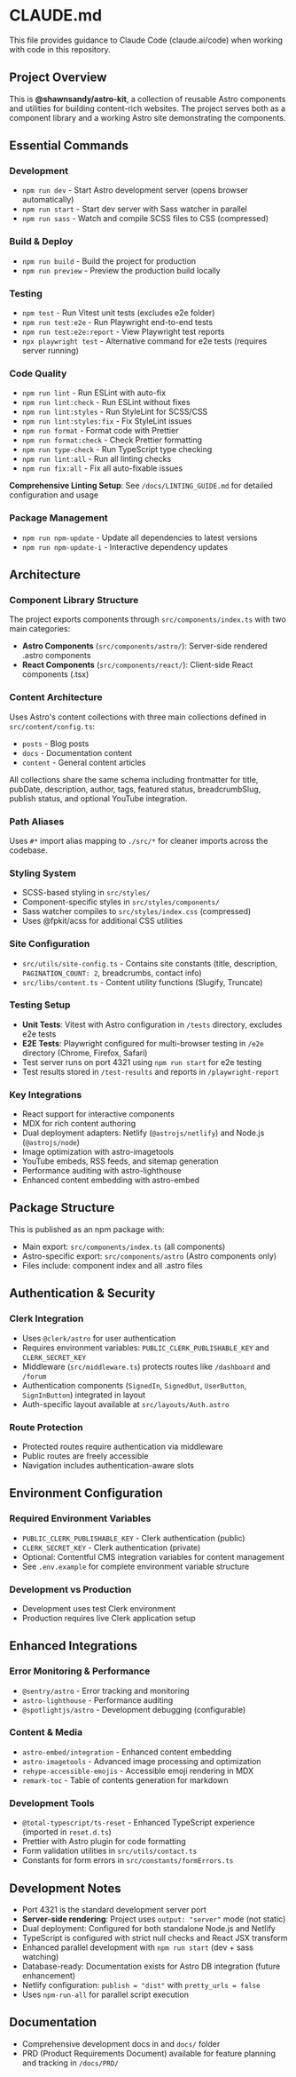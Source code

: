 # CLAUDE.md

This file provides guidance to Claude Code (claude.ai/code) when working with code in this repository.

## Project Overview

This is **@shawnsandy/astro-kit**, a collection of reusable Astro components and utilities for building content-rich websites. The project serves both as a component library and a working Astro site demonstrating the components.

## Essential Commands

### Development

- `npm run dev` - Start Astro development server (opens browser automatically)
- `npm run start` - Start dev server with Sass watcher in parallel
- `npm run sass` - Watch and compile SCSS files to CSS (compressed)

### Build & Deploy

- `npm run build` - Build the project for production
- `npm run preview` - Preview the production build locally

### Testing

- `npm test` - Run Vitest unit tests (excludes e2e folder)
- `npm run test:e2e` - Run Playwright end-to-end tests
- `npm run test:e2e:report` - View Playwright test reports
- `npx playwright test` - Alternative command for e2e tests (requires server running)

### Code Quality

- `npm run lint` - Run ESLint with auto-fix
- `npm run lint:check` - Run ESLint without fixes
- `npm run lint:styles` - Run StyleLint for SCSS/CSS
- `npm run lint:styles:fix` - Fix StyleLint issues
- `npm run format` - Format code with Prettier
- `npm run format:check` - Check Prettier formatting
- `npm run type-check` - Run TypeScript type checking
- `npm run lint:all` - Run all linting checks
- `npm run fix:all` - Fix all auto-fixable issues

**Comprehensive Linting Setup**: See `/docs/LINTING_GUIDE.md` for detailed configuration and usage

### Package Management

- `npm run npm-update` - Update all dependencies to latest versions
- `npm run npm-update-i` - Interactive dependency updates

## Architecture

### Component Library Structure

The project exports components through `src/components/index.ts` with two main categories:

- **Astro Components** (`src/components/astro/`): Server-side rendered .astro components
- **React Components** (`src/components/react/`): Client-side React components (.tsx)

### Content Architecture

Uses Astro's content collections with three main collections defined in `src/content/config.ts`:

- `posts` - Blog posts
- `docs` - Documentation content
- `content` - General content articles

All collections share the same schema including frontmatter for title, pubDate, description, author, tags, featured status, breadcrumbSlug, publish status, and optional YouTube integration.

### Path Aliases

Uses `#*` import alias mapping to `./src/*` for cleaner imports across the codebase.

### Styling System

- SCSS-based styling in `src/styles/`
- Component-specific styles in `src/styles/components/`
- Sass watcher compiles to `src/styles/index.css` (compressed)
- Uses @fpkit/acss for additional CSS utilities

### Site Configuration

- `src/utils/site-config.ts` - Contains site constants (title, description, `PAGINATION_COUNT: 2`, breadcrumbs, contact info)
- `src/libs/content.ts` - Content utility functions (Slugify, Truncate)

### Testing Setup

- **Unit Tests**: Vitest with Astro configuration in `/tests` directory, excludes e2e tests
- **E2E Tests**: Playwright configured for multi-browser testing in `/e2e` directory (Chrome, Firefox, Safari)
- Test server runs on port 4321 using `npm run start` for e2e testing
- Test results stored in `/test-results` and reports in `/playwright-report`

### Key Integrations

- React support for interactive components
- MDX for rich content authoring
- Dual deployment adapters: Netlify (`@astrojs/netlify`) and Node.js (`@astrojs/node`)
- Image optimization with astro-imagetools
- YouTube embeds, RSS feeds, and sitemap generation
- Performance auditing with astro-lighthouse
- Enhanced content embedding with astro-embed

## Package Structure

This is published as an npm package with:

- Main export: `src/components/index.ts` (all components)
- Astro-specific export: `src/components/astro` (Astro components only)
- Files include: component index and all .astro files

## Authentication & Security

### Clerk Integration

- Uses `@clerk/astro` for user authentication
- Requires environment variables: `PUBLIC_CLERK_PUBLISHABLE_KEY` and `CLERK_SECRET_KEY`
- Middleware (`src/middleware.ts`) protects routes like `/dashboard` and `/forum`
- Authentication components (`SignedIn`, `SignedOut`, `UserButton`, `SignInButton`) integrated in layout
- Auth-specific layout available at `src/layouts/Auth.astro`

### Route Protection

- Protected routes require authentication via middleware
- Public routes are freely accessible
- Navigation includes authentication-aware slots

## Environment Configuration

### Required Environment Variables

- `PUBLIC_CLERK_PUBLISHABLE_KEY` - Clerk authentication (public)
- `CLERK_SECRET_KEY` - Clerk authentication (private)
- Optional: Contentful CMS integration variables for content management
- See `.env.example` for complete environment variable structure

### Development vs Production

- Development uses test Clerk environment
- Production requires live Clerk application setup

## Enhanced Integrations

### Error Monitoring & Performance

- `@sentry/astro` - Error tracking and monitoring
- `astro-lighthouse` - Performance auditing
- `@spotlightjs/astro` - Development debugging (configurable)

### Content & Media

- `astro-embed/integration` - Enhanced content embedding
- `astro-imagetools` - Advanced image processing and optimization
- `rehype-accessible-emojis` - Accessible emoji rendering in MDX
- `remark-toc` - Table of contents generation for markdown

### Development Tools

- `@total-typescript/ts-reset` - Enhanced TypeScript experience (imported in `reset.d.ts`)
- Prettier with Astro plugin for code formatting
- Form validation utilities in `src/utils/contact.ts`
- Constants for form errors in `src/constants/formErrors.ts`

## Development Notes

- Port 4321 is the standard development server port
- **Server-side rendering**: Project uses `output: "server"` mode (not static)
- Dual deployment: Configured for both standalone Node.js and Netlify
- TypeScript is configured with strict null checks and React JSX transform
- Enhanced parallel development with `npm run start` (dev + sass watching)
- Database-ready: Documentation exists for Astro DB integration (future enhancement)
- Netlify configuration: `publish = "dist"` with `pretty_urls = false`
- Uses `npm-run-all` for parallel script execution

## Documentation

- Comprehensive development docs in and `docs/` folder
- PRD (Product Requirements Document) available for feature planning and tracking in `/docs/PRD/`
